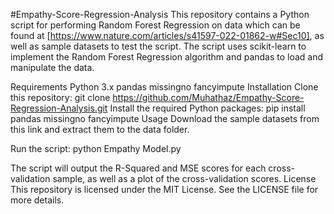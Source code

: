 #Empathy-Score-Regression-Analysis
This repository contains a Python script for performing Random Forest Regression on data which can be found at [https://www.nature.com/articles/s41597-022-01862-w#Sec10], as well as sample datasets to test the script. The script uses scikit-learn to implement the Random Forest Regression algorithm and pandas to load and manipulate the data.

Requirements
Python 3.x
pandas
missingno
fancyimpute
Installation
Clone this repository:
git clone https://github.com/Muhathaz/Empathy-Score-Regression-Analysis.git
Install the required Python packages:
pip install pandas missingno fancyimpute
Usage
Download the sample datasets from this link and extract them to the data folder.

Run the script:
python Empathy Model.py

The script will output the R-Squared and MSE scores for each cross-validation sample, as well as a plot of the cross-validation scores.
License
This repository is licensed under the MIT License. See the LICENSE file for more details.
